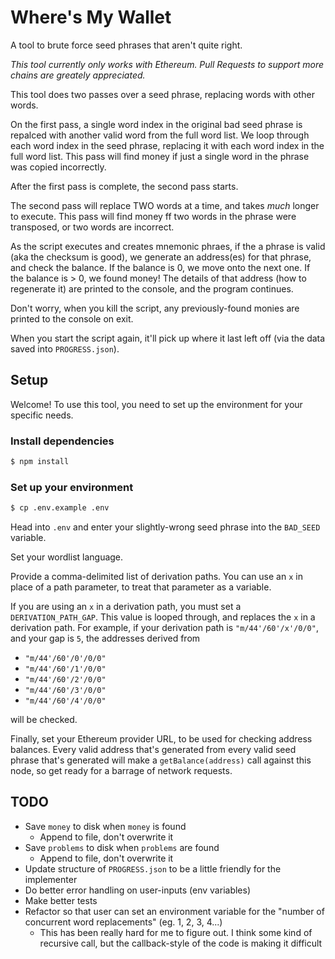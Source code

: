 # Where's My Wallet

A tool to brute force seed phrases that aren't quite right.

_This tool currently only works with Ethereum. Pull Requests to support more chains are greately appreciated._

This tool does two passes over a seed phrase, replacing words with other words.

On the first pass, a single word index in the original bad seed phrase is repalced with another valid word from the full word list. We loop through each word index in the seed phrase, replacing it with each word index in the full word list. This pass will find money if just a single word in the phrase was copied incorrectly.

After the first pass is complete, the second pass starts.

The second pass will replace TWO words at a time, and takes _much_ longer to execute. This pass will find money ff two words in the phrase were transposed, or two words are incorrect.

As the script executes and creates mnemonic phraes, if the a phrase is valid (aka the checksum is good), we generate an address(es) for that phrase, and check the balance. If the balance is 0, we move onto the next one. If the balance is > 0, we found money! The details of that address (how to regenerate it) are printed to the console, and the program continues.

Don't worry, when you kill the script, any previously-found monies are printed to the console on exit.

When you start the script again, it'll pick up where it last left off (via the data saved into `PROGRESS.json`).

## Setup

Welcome! To use this tool, you need to set up the environment for your specific needs.

### Install dependencies

```sh
$ npm install
```

### Set up your environment

```sh
$ cp .env.example .env
```

Head into `.env` and enter your slightly-wrong seed phrase into the `BAD_SEED` variable.

Set your wordlist language.

Provide a comma-delimited list of derivation paths. You can use an `x` in place of a path parameter, to treat that parameter as a variable.

If you are using an `x` in a derivation path, you must set a `DERIVATION_PATH_GAP`. This value is looped through, and replaces the `x` in a derivation path. For example, if your derivation path is `"m/44'/60'/x'/0/0"`, and your gap is `5`, the addresses derived from

- `"m/44'/60'/0'/0/0"`
- `"m/44'/60'/1'/0/0"`
- `"m/44'/60'/2'/0/0"`
- `"m/44'/60'/3'/0/0"`
- `"m/44'/60'/4'/0/0"`

will be checked.

Finally, set your Ethereum provider URL, to be used for checking address balances. Every valid address that's generated from every valid seed phrase that's generated will make a `getBalance(address)` call against this node, so get ready for a barrage of network requests.

## TODO

- Save `money` to disk when `money` is found
  - Append to file, don't overwrite it
- Save `problems` to disk when `problems` are found
  - Append to file, don't overwrite it
- Update structure of `PROGRESS.json` to be a little friendly for the implementer
- Do better error handling on user-inputs (env variables)
- Make better tests
- Refactor so that user can set an environment variable for the "number of concurrent word replacements" (eg. 1, 2, 3, 4...)
  - This has been really hard for me to figure out. I think some kind of recursive call, but the callback-style of the code is making it difficult
